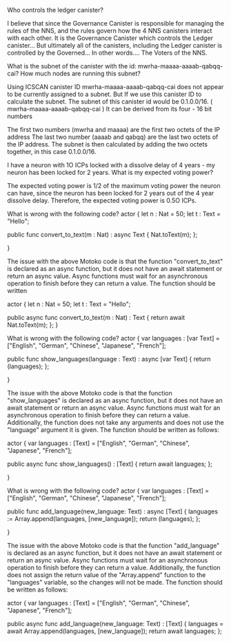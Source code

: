 Who controls the ledger canister?

I believe that since the Governance Canister is responsible for managing the rules of the NNS, and the rules govern how the 4 NNS canisters interact with each other. It is the Governance Canister which controls the Ledger canister... But ultimately all of the canisters, including the Ledger canister is controlled by the Governed... In other words.... The Voters of the NNS.


What is the subnet of the canister with the id: mwrha-maaaa-aaaab-qabqq-cai? How much nodes are running this subnet?

Using ICSCAN canister ID mwrha-maaaa-aaaab-qabqq-cai
does not appear to be currently assigned to a subnet.
But
 If we use this canister ID to calculate the subnet.
The subnet of this canister id  would be  0.1.0.0/16.
( mwrha-maaaa-aaaab-qabqq-cai ) 
It can be derived from its four - 16 bit numbers

 The first two numbers (mwrha and maaaa) 
 are the first two octets of the IP address
The last two number (aaaab and qabqq) 
are the last two octets of the IP address. 
 The subnet is then calculated by adding the two octets together, in this case 0.1.0.0/16.


I have a neuron with 1O ICPs locked with a dissolve delay of 4 years - my neuron has been locked for 2 years. What is my expected voting power?

The expected voting power is 1/2 of the maximum voting power the neuron can have, since the neuron has been locked for 2 years out of the 4 year dissolve delay. Therefore, the expected voting power is 0.5O ICPs.


What is wrong with the following code?
actor {
  let n : Nat = 50;
  let t : Text = "Hello";

  public func convert_to_text(m : Nat) : async Text {
    Nat.toText(m);
  };
 
}

The issue with the above Motoko code is that the function "convert_to_text" is declared as an async function, but it does not have an await statement or return an async value. Async functions must wait for an asynchronous operation to finish before they can return a value. The function should be written

actor {
  let n : Nat = 50;
  let t : Text = "Hello";

  public async func convert_to_text(m : Nat) : Text {
    return await Nat.toText(m);
  };
}



What is wrong with the following code?
actor {
  var languages : [var Text] = ["English", "German", "Chinese", "Japanese", "French"];

  public func show_languages(language : Text) : async [var Text] {
    return (languages);
  };
 
}


The issue with the above Motoko code is that the function "show_languages" is declared as an async function, but it does not have an await statement or return an async value. Async functions must wait for an asynchronous operation to finish before they can return a value. Additionally, the function does not take any arguments and does not use the "language" argument it is given. The function should be written as follows: 

actor {
  var languages : [Text] = ["English", "German", "Chinese", "Japanese", "French"];

  public async func show_languages() : [Text] {
    return await languages;
  };

}


What is wrong with the following code?
actor {
  var languages : [Text] = ["English", "German", "Chinese", "Japanese", "French"];

  public func add_language(new_language: Text) : async [Text] {
    languages := Array.append<Text>(languages, [new_language]);
    return (languages);
  };
 
}

The issue with the above Motoko code is that the function "add_language" is declared as an async function, but it does not have an await statement or return an async value. Async functions must wait for an asynchronous operation to finish before they can return a value. Additionally, the function does not assign the return value of the "Array.append" function to the "languages" variable, so the changes will not be made. The function should be written as follows: 

actor {
  var languages : [Text] = ["English", "German", "Chinese", "Japanese", "French"];

  public async func add_language(new_language: Text) : [Text] {
    languages = await Array.append<Text>(languages, [new_language]);
    return await languages;
  };